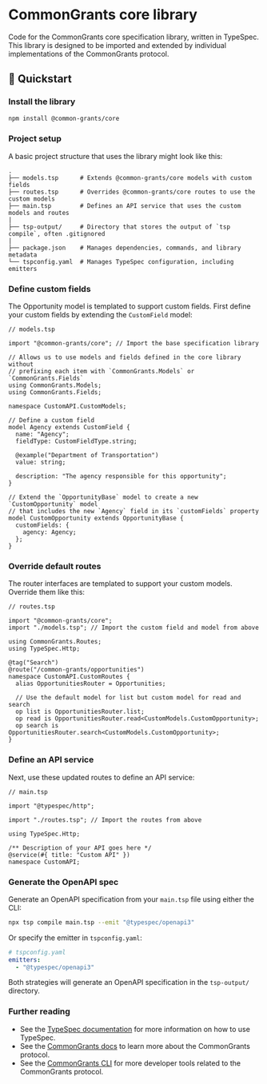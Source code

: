 # CommonGrants core library

Code for the CommonGrants core specification library, written in TypeSpec. This library is designed to be imported and extended by individual implementations of the CommonGrants protocol.

## 🚀 Quickstart

### Install the library

```bash
npm install @common-grants/core
```

### Project setup

A basic project structure that uses the library might look like this:

```
.
├── models.tsp      # Extends @common-grants/core models with custom fields
├── routes.tsp      # Overrides @common-grants/core routes to use the custom models
├── main.tsp        # Defines an API service that uses the custom models and routes
|
├── tsp-output/     # Directory that stores the output of `tsp compile`, often .gitignored
|
├── package.json    # Manages dependencies, commands, and library metadata
└── tspconfig.yaml  # Manages TypeSpec configuration, including emitters
```

### Define custom fields

The Opportunity model is templated to support custom fields. First define your custom fields by extending the `CustomField` model:

```typespec
// models.tsp

import "@common-grants/core"; // Import the base specification library

// Allows us to use models and fields defined in the core library without
// prefixing each item with `CommonGrants.Models` or `CommonGrants.Fields`
using CommonGrants.Models;
using CommonGrants.Fields;

namespace CustomAPI.CustomModels;

// Define a custom field
model Agency extends CustomField {
  name: "Agency";
  fieldType: CustomFieldType.string;

  @example("Department of Transportation")
  value: string;

  description: "The agency responsible for this opportunity";
}

// Extend the `OpportunityBase` model to create a new `CustomOpportunity` model
// that includes the new `Agency` field in its `customFields` property
model CustomOpportunity extends OpportunityBase {
  customFields: {
    agency: Agency;
  };
}
```

### Override default routes

The router interfaces are templated to support your custom models. Override them like this:

```typespec
// routes.tsp

import "@common-grants/core";
import "./models.tsp"; // Import the custom field and model from above

using CommonGrants.Routes;
using TypeSpec.Http;

@tag("Search")
@route("/common-grants/opportunities")
namespace CustomAPI.CustomRoutes {
  alias OpportunitiesRouter = Opportunities;

  // Use the default model for list but custom model for read and search
  op list is OpportunitiesRouter.list;
  op read is OpportunitiesRouter.read<CustomModels.CustomOpportunity>;
  op search is OpportunitiesRouter.search<CustomModels.CustomOpportunity>;
}
```

### Define an API service

Next, use these updated routes to define an API service:

```typespec
// main.tsp

import "@typespec/http";

import "./routes.tsp"; // Import the routes from above

using TypeSpec.Http;

/** Description of your API goes here */
@service(#{ title: "Custom API" })
namespace CustomAPI;
```

### Generate the OpenAPI spec

Generate an OpenAPI specification from your `main.tsp` file using either the CLI:

```bash
npx tsp compile main.tsp --emit "@typespec/openapi3"
```

Or specify the emitter in `tspconfig.yaml`:

```yaml
# tspconfig.yaml
emitters:
  - "@typespec/openapi3"
```

Both strategies will generate an OpenAPI specification in the `tsp-output/` directory.

### Further reading

- See the [TypeSpec documentation](https://typespec.org/docs/getting-started/overview) for more information on how to use TypeSpec.
- See the [CommonGrants docs](https://hhs.github.io/simpler-grants-protocol/) to learn more about the CommonGrants protocol.
- See the [CommonGrants CLI](https://www.npmjs.com/package/@common-grants/cli) for more developer tools related to the CommonGrants protocol.
